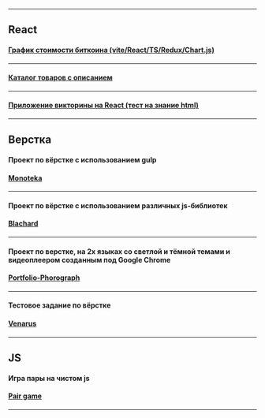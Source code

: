 ***
## React

#### [График стоимости биткоина (vite/React/TS/Redux/Chart.js)](https://github.com/TimSpektrov/bitcoin-react-ts)
---

#### [Каталог товаров с описанием](https://timbad1.github.io/React-Api/)
---

#### [Приложение викторины на React (тест на знание html)](https://timbad1.github.io/react-quiz/)

***
## Верстка

#### Проект по вёрстке с использованием gulp
#### [Monoteka](https://timbad1.github.io/monoteka/app/)
---



#### Проект по вёрстке с использованием различных js-библиотек
#### [Blachard](https://timbad1.github.io/Blanchard)
---
#### Проект по верстке, на 2х языках со светлой и тёмной темами и видеоплеером созданным под Google Chrome
#### [Portfolio-Phorograph](https://timbad1.github.io/portfolio-phorograph/portfolio-phorograph/)
---
#### Тестовое задание по вёрстке 
#### [Venarus](https://timbad1.github.io/venarus)

***
## JS

#### Игра пары на чистом js
#### [Pair game](https://timbad1.github.io/pair-game/)

***
